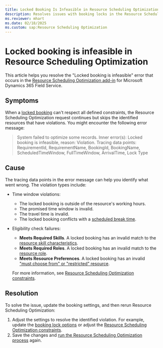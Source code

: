 ```yaml
---
title: Locked Booking Is Infeasible in Resource Scheduling Optimization
description: Resolves issues with booking locks in the Resource Scheduling Optimization add-in for Microsoft Dynamics 365 Field Service.
ms.reviewer: mhart
ms.date: 02/18/2025
ms.custom: sap:Resource Scheduling Optimization
---
```

# Locked booking is infeasible in Resource Scheduling Optimization

This article helps you resolve the "Locked booking is infeasible" error that occurs in the [Resource Scheduling Optimization add-in](/dynamics365/field-service/rso-overview) for Microsoft Dynamics 365 Field Service.

## Symptoms

When a [locked booking](/dynamics365/field-service/booking-lock-options) can't respect all defined constraints, the Resource Scheduling Optimization request continues but skips the identified resources that have violations. You might encounter the following error message:

> System failed to optimize some records. Inner error(s): Locked booking is infeasible, reason: Violation. Tracing data points: RequirementId, RequirementName, BookingId, BookingName, ScheduledTimeWindow, FullTimeWindow, ArrivalTime, Lock Type

## Cause

The tracing data points in the error message can help you identify what went wrong. The violation types include:

- Time window violations:

  - The locked booking is outside of the resource's working hours.
  - The promised time window is invalid.
  - The travel time is invalid.
  - The locked booking conflicts with a [scheduled break time](/dynamics365/field-service/set-up-bookable-resources#add-work-hours).

- Eligibility check failures:

  - **Meets Required Skills**. A locked booking has an invalid match to the [resource skill characteristics](/dynamics365/field-service/set-up-characteristics).
  - **Meets Required Roles**. A locked booking has an invalid match to the [resource role](/training/modules/configure-bookable-resources-urs-dynamics-field-service/).
  - **Meets Resource Preferences**. A locked booking has an invalid ["must choose from" or "restricted" resource](/dynamics365/field-service/resource-preferences).

  For more information, see [Resource Scheduling Optimization constraints](/dynamics365/field-service/rso-optimization-goal#understand-constraints).

## Resolution

To solve the issue, update the booking settings, and then rerun Resource Scheduling Optimization:

1. Adjust the settings to resolve the identified violation. For example, update the [booking lock options](/dynamics365/field-service/booking-lock-options#booking-lock-options) or adjust the [Resource Scheduling Optimization constraints](/dynamics365/field-service/rso-optimization-goal#understand-constraints).
1. Save the changes and [run the Resource Scheduling Optimization process](/dynamics365/field-service/rso-run-optimization) again.
